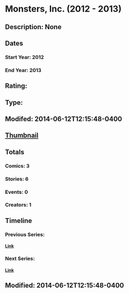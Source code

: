 # Monsters, Inc. (2012 - 2013)
## Description: None
## Dates
### Start Year: 2012
### End Year: 2013
## Rating: 
## Type: 
## Modifed: 2014-06-12T12:15:48-0400
## [Thumbnail](http://i.annihil.us/u/prod/marvel/i/mg/6/80/513a5239e74fd.jpg)
## Totals
### Comics: 3
### Stories: 6
### Events: 0
### Creators: 1
## Timeline
### Previous Series: 
#### [Link]()
### Next Series: 
#### [Link]()
## Modified: 2014-06-12T12:15:48-0400